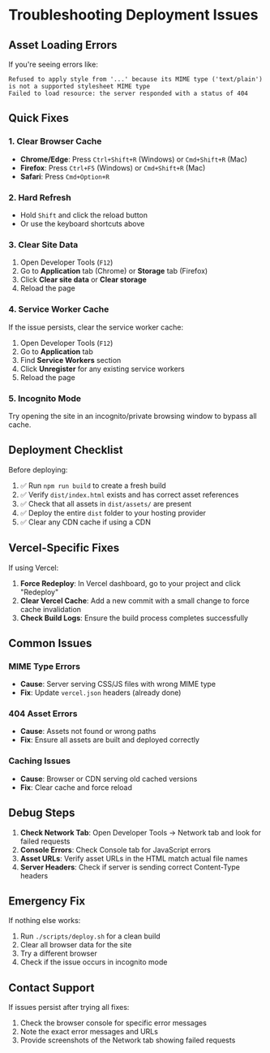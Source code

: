 # Troubleshooting Deployment Issues

## Asset Loading Errors

If you're seeing errors like:
```
Refused to apply style from '...' because its MIME type ('text/plain') is not a supported stylesheet MIME type
Failed to load resource: the server responded with a status of 404
```

## Quick Fixes

### 1. Clear Browser Cache
- **Chrome/Edge**: Press `Ctrl+Shift+R` (Windows) or `Cmd+Shift+R` (Mac)
- **Firefox**: Press `Ctrl+F5` (Windows) or `Cmd+Shift+R` (Mac)
- **Safari**: Press `Cmd+Option+R`

### 2. Hard Refresh
- Hold `Shift` and click the reload button
- Or use the keyboard shortcuts above

### 3. Clear Site Data
1. Open Developer Tools (`F12`)
2. Go to **Application** tab (Chrome) or **Storage** tab (Firefox)
3. Click **Clear site data** or **Clear storage**
4. Reload the page

### 4. Service Worker Cache
If the issue persists, clear the service worker cache:

1. Open Developer Tools (`F12`)
2. Go to **Application** tab
3. Find **Service Workers** section
4. Click **Unregister** for any existing service workers
5. Reload the page

### 5. Incognito Mode
Try opening the site in an incognito/private browsing window to bypass all cache.

## Deployment Checklist

Before deploying:

1. ✅ Run `npm run build` to create a fresh build
2. ✅ Verify `dist/index.html` exists and has correct asset references
3. ✅ Check that all assets in `dist/assets/` are present
4. ✅ Deploy the entire `dist` folder to your hosting provider
5. ✅ Clear any CDN cache if using a CDN

## Vercel-Specific Fixes

If using Vercel:

1. **Force Redeploy**: In Vercel dashboard, go to your project and click "Redeploy"
2. **Clear Vercel Cache**: Add a new commit with a small change to force cache invalidation
3. **Check Build Logs**: Ensure the build process completes successfully

## Common Issues

### MIME Type Errors
- **Cause**: Server serving CSS/JS files with wrong MIME type
- **Fix**: Update `vercel.json` headers (already done)

### 404 Asset Errors
- **Cause**: Assets not found or wrong paths
- **Fix**: Ensure all assets are built and deployed correctly

### Caching Issues
- **Cause**: Browser or CDN serving old cached versions
- **Fix**: Clear cache and force reload

## Debug Steps

1. **Check Network Tab**: Open Developer Tools → Network tab and look for failed requests
2. **Console Errors**: Check Console tab for JavaScript errors
3. **Asset URLs**: Verify asset URLs in the HTML match actual file names
4. **Server Headers**: Check if server is sending correct Content-Type headers

## Emergency Fix

If nothing else works:

1. Run `./scripts/deploy.sh` for a clean build
2. Clear all browser data for the site
3. Try a different browser
4. Check if the issue occurs in incognito mode

## Contact Support

If issues persist after trying all fixes:
1. Check the browser console for specific error messages
2. Note the exact error messages and URLs
3. Provide screenshots of the Network tab showing failed requests 